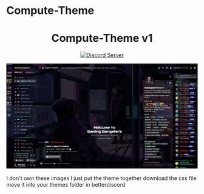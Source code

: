 # Compute-Theme

[discord-badge]: https://discord.com/api/guilds/897156326776520736/widget.png?style=shield
[discord-link]: https://discord.gg/RgZGCqKxAb

<div align="center">

# Compute-Theme v1

  
[![Discord Server][discord-badge]][discord-link]

![v6 Sapphire](https://github.com/acidv1p3r/Compute-Theme/blob/2d209519bb8598e153bc0d9b9e865c2c1554e96e/Screenshots/screenshot.png)

</div>

I don't own these images I just put the theme together
download the css file
move it into your themes folder in betterdiscord
